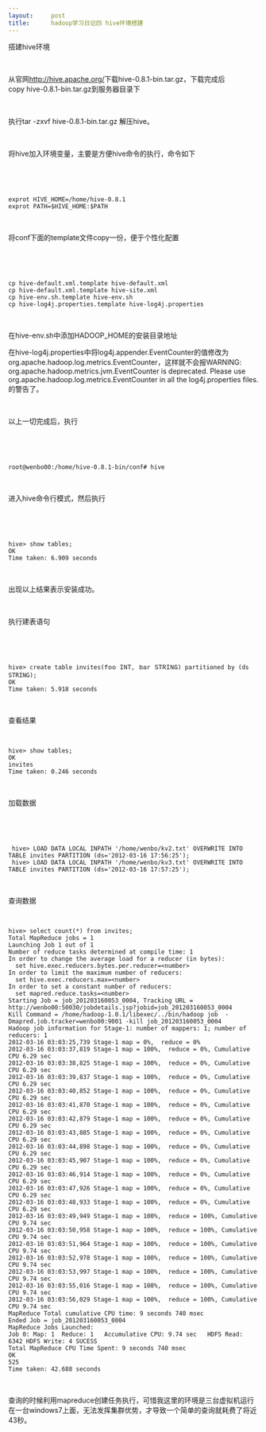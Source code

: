 ```yaml
---
layout:     post
title:      hadoop学习日记四 hive环境搭建
---
```

<div id="article_content" class="article_content clearfix csdn-tracking-statistics" data-pid="blog" data-mod="popu_307" data-dsm="post">
								            <link rel="stylesheet" href="https://csdnimg.cn/release/phoenix/template/css/ck_htmledit_views-f76675cdea.css">
						<div class="htmledit_views" id="content_views">
                <p>搭建hive环境</p>
<p> </p>
<p>从官网<a href="http://hive.apache.org/" rel="nofollow">http://hive.apache.org/</a>下载hive-0.8.1-bin.tar.gz，下载完成后copy hive-0.8.1-bin.tar.gz到服务器目录下</p>
<p> </p>
<p>执行tar -zxvf hive-0.8.1-bin.tar.gz 解压hive。</p>
<p> </p>
<p>将hive加入环境变量，主要是方便hive命令的执行，命令如下</p>
<p> </p>
<p> </p>
<pre><code class="language-java">exprot HIVE_HOME=/home/hive-0.8.1
exprot PATH=$HIVE_HOME:$PATH</code></pre>
<p> </p>
<p>将conf下面的template文件copy一份，便于个性化配置</p>
<p> </p>
<p> </p>
<pre><code class="language-java">cp hive-default.xml.template hive-default.xml 
cp hive-default.xml.template hive-site.xml
cp hive-env.sh.template hive-env.sh
cp hive-log4j.properties.template hive-log4j.properties
</code></pre>
<p> </p>
<p>在hive-env.sh中添加HADOOP_HOME的安装目录地址</p>
<p>在hive-log4j.properties中将log4j.appender.EventCounter的值修改为org.apache.hadoop.log.metrics.EventCounter，这样就不会报WARNING: org.apache.hadoop.metrics.jvm.EventCounter is deprecated. Please use org.apache.hadoop.log.metrics.EventCounter in all the log4j.properties files.的警告了。</p>
<p> </p>
<p>以上一切完成后，执行</p>
<p> </p>
<p> </p>
<pre><code class="language-java">root@wenbo00:/home/hive-0.8.1-bin/conf# hive</code></pre>
 
<p>进入hive命令行模式，然后执行</p>
<p> </p>
<p> </p>
<pre><code class="language-java">hive&gt; show tables;
OK
Time taken: 6.909 seconds
</code></pre>
 
<p>出现以上结果表示安装成功。</p>
<p> </p>
<p>执行建表语句</p>
<p> </p>
<p> </p>
<pre><code class="language-java">hive&gt; create table invites(<span style="background-color:#ffffff;font-family:'Courier New', Courier, monospace;font-size:13px;line-height:1.3;text-align:left;">foo INT, bar STRING</span>) partitioned by (ds STRING);
OK
Time taken: 5.918 seconds
</code></pre>
<p> </p>
<p>查看结果</p>
<p> </p>
<pre><code class="language-java">hive&gt; show tables;
OK
invites
Time taken: 0.246 seconds </code></pre>
<p> </p>
<p>加载数据</p>
<p> </p>
<p> </p>
<pre><code class="language-java"> hive&gt; LOAD DATA LOCAL INPATH '/home/wenbo/kv2.txt' OVERWRITE INTO TABLE invites PARTITION (ds='2012-03-16 17:56:25');
 hive&gt; LOAD DATA LOCAL INPATH '/home/wenbo/kv3.txt' OVERWRITE INTO TABLE invites PARTITION (ds='2012-03-16 17:57:25');</code></pre>
<p> </p>
<p>查询数据</p>
<p> </p>
<p>
</p>
<pre><code class="language-java">hive&gt; select count(*) from invites;
Total MapReduce jobs = 1
Launching Job 1 out of 1
Number of reduce tasks determined at compile time: 1
In order to change the average load for a reducer (in bytes):
  set hive.exec.reducers.bytes.per.reducer=&lt;number&gt;
In order to limit the maximum number of reducers:
  set hive.exec.reducers.max=&lt;number&gt;
In order to set a constant number of reducers:
  set mapred.reduce.tasks=&lt;number&gt;
Starting Job = job_201203160053_0004, Tracking URL = http://wenbo00:50030/jobdetails.jsp?jobid=job_201203160053_0004
Kill Command = /home/hadoop-1.0.1/libexec/../bin/hadoop job  -Dmapred.job.tracker=wenbo00:9001 -kill job_201203160053_0004
Hadoop job information for Stage-1: number of mappers: 1; number of reducers: 1
2012-03-16 03:03:25,739 Stage-1 map = 0%,  reduce = 0%
2012-03-16 03:03:37,819 Stage-1 map = 100%,  reduce = 0%, Cumulative CPU 6.29 sec
2012-03-16 03:03:38,825 Stage-1 map = 100%,  reduce = 0%, Cumulative CPU 6.29 sec
2012-03-16 03:03:39,837 Stage-1 map = 100%,  reduce = 0%, Cumulative CPU 6.29 sec
2012-03-16 03:03:40,852 Stage-1 map = 100%,  reduce = 0%, Cumulative CPU 6.29 sec
2012-03-16 03:03:41,870 Stage-1 map = 100%,  reduce = 0%, Cumulative CPU 6.29 sec
2012-03-16 03:03:42,879 Stage-1 map = 100%,  reduce = 0%, Cumulative CPU 6.29 sec
2012-03-16 03:03:43,885 Stage-1 map = 100%,  reduce = 0%, Cumulative CPU 6.29 sec
2012-03-16 03:03:44,898 Stage-1 map = 100%,  reduce = 0%, Cumulative CPU 6.29 sec
2012-03-16 03:03:45,907 Stage-1 map = 100%,  reduce = 0%, Cumulative CPU 6.29 sec
2012-03-16 03:03:46,914 Stage-1 map = 100%,  reduce = 0%, Cumulative CPU 6.29 sec
2012-03-16 03:03:47,926 Stage-1 map = 100%,  reduce = 0%, Cumulative CPU 6.29 sec
2012-03-16 03:03:48,933 Stage-1 map = 100%,  reduce = 0%, Cumulative CPU 6.29 sec
2012-03-16 03:03:49,949 Stage-1 map = 100%,  reduce = 100%, Cumulative CPU 9.74 sec
2012-03-16 03:03:50,958 Stage-1 map = 100%,  reduce = 100%, Cumulative CPU 9.74 sec
2012-03-16 03:03:51,964 Stage-1 map = 100%,  reduce = 100%, Cumulative CPU 9.74 sec
2012-03-16 03:03:52,978 Stage-1 map = 100%,  reduce = 100%, Cumulative CPU 9.74 sec
2012-03-16 03:03:53,997 Stage-1 map = 100%,  reduce = 100%, Cumulative CPU 9.74 sec
2012-03-16 03:03:55,016 Stage-1 map = 100%,  reduce = 100%, Cumulative CPU 9.74 sec
2012-03-16 03:03:56,029 Stage-1 map = 100%,  reduce = 100%, Cumulative CPU 9.74 sec
MapReduce Total cumulative CPU time: 9 seconds 740 msec
Ended Job = job_201203160053_0004
MapReduce Jobs Launched:
Job 0: Map: 1  Reduce: 1   Accumulative CPU: 9.74 sec   HDFS Read: 6342 HDFS Write: 4 SUCESS
Total MapReduce CPU Time Spent: 9 seconds 740 msec
OK
525
Time taken: 42.688 seconds
</code></pre>

<p> </p>
<p><span>	</span>查询的时候利用mapreduce创建任务执行，可惜我这里的环境是三台虚拟机运行在一台windows7上面，无法发挥集群优势，才导致一个简单的查询就耗费了将近43秒。</p>
<p> </p>            </div>
                </div>